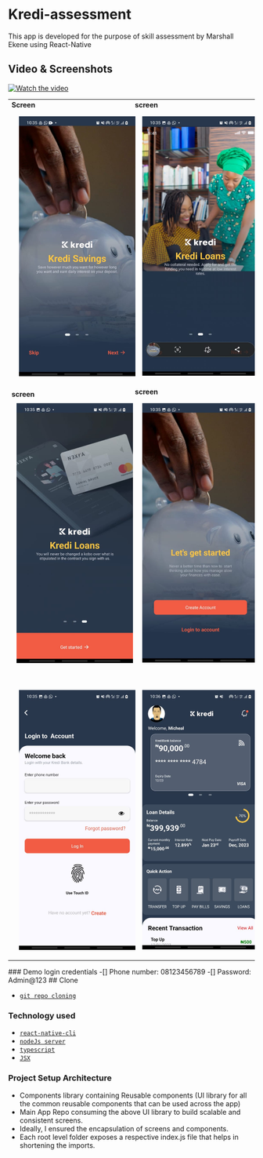 # Kredi-assessment

This app is developed for the purpose of skill assessment by Marshall Ekene using React-Native

## Video & Screenshots
[![Watch the video](https://img.youtube.com/vi/OJH5qdnIfrU/maxresdefault.jpg)](https://youtu.be/OJH5qdnIfrU)
<table >
<tr>
<td>
<b>Screen</b>
<br/>
<img src="m1.jpeg" width="250" alt=" screen 1" style="padding:15px" />
</td>
<td>
<b>screen</b>
<br/>
<img src="m2.jpeg" width="250" alt="screen 2"  style="padding:15px" />
</td>
</tr>
<tr>
<td>
<b>screen</b>
<br/>
<img src="m3.jpeg" width="250" alt="screen 3"  style="padding:10px" />
</td>
<td>
<b>screen</b>
<br/>
<img src="m4.jpeg" width="250" alt="screen 4"  style="padding:15px" />
 </td>
</tr>
<tr>
<td>

<br/>
<img src="m5.jpeg" width="250" alt="screen 5"  style="padding:15px" />
</td>
<td>

<br/>
<img src="m6.jpeg" width="250" alt="screen 6"  style="padding:15px" />
</td>
</tr>
</table>
### Demo login credentials
-[] Phone number: 08123456789
-[] Password: Admin@123
## Clone

<docgen-index>

* [`git repo cloning`](https://github.com/marshalsoft/kredi-assessment.git)

</docgen-index>

### Technology used
<docgen-index>

* [`react-native-cli`](https://reactnative.dev
)
* [`nodeJs server`](https://nodejs.org)
* [`typescript`](https://www.typescriptlang.org/)
* [`JSX`](https://reactjs.org/docs/introducing-jsx.html)

</docgen-index>

### Project Setup Architecture

* Components library containing Reusable components (UI library for all the common reusable components that can be used across the app)
* Main App Repo consuming the above UI library to build scalable and consistent screens.
* Ideally, I ensured the encapsulation of screens and components.
* Each root level folder exposes a respective index.js file that helps in shortening the imports.




